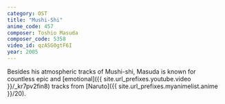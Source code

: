 ```yaml
---
category: OST
title: "Mushi-Shi"
anime_code: 457
composer: Toshio Masuda
composer_code: 5358
video_id: qzASG0gtF6I
year: 2005
---
```

Besides his atmospheric tracks of Mushi-shi, Masuda is known for countless epic and [emotional]({{ site.url_prefixes.youtube.video }}/_kr7pv2fin8) tracks from [Naruto]({{ site.url_prefixes.myanimelist.anime }}/20).